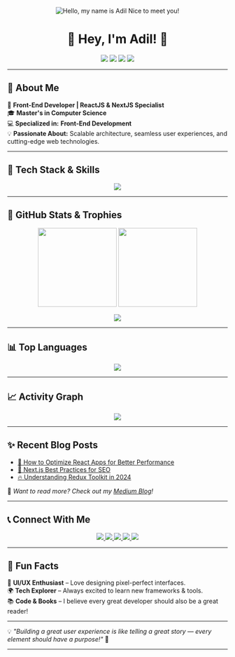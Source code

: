 <!-- PROFIL BANNER -->
<p align="center">
  <img src="https://github.com/user-attachments/assets/49f30411-931b-4ee6-a0ca-83929b988b6f" alt="Hello, my name is Adil Nice to meet you!" />
</p>

<h1 align="center">🚀 Hey, I'm Adil! 👋</h1>

<p align="center">
  <a href="https://www.linkedin.com/in/adilvalizada"><img src="https://img.shields.io/badge/LinkedIn-0077B5?style=for-the-badge&logo=linkedin&logoColor=white" /></a>
  <a href="https://github.com/adilvalizada"><img src="https://img.shields.io/badge/GitHub-181717?style=for-the-badge&logo=github&logoColor=white" /></a>
  <a href="https://twitter.com/adilvalizada"><img src="https://img.shields.io/badge/Twitter-1DA1F2?style=for-the-badge&logo=twitter&logoColor=white" /></a>
  <a href="https://medium.com/@adilvalizada"><img src="https://img.shields.io/badge/Medium-000000?style=for-the-badge&logo=medium&logoColor=white" /></a>
</p>

---

## 🌟 **About Me**
🚀 **Front-End Developer | ReactJS & NextJS Specialist**  
🎓 **Master's in Computer Science**  
💻 **Specialized in:** **Front-End Development**    
💡 **Passionate About:** Scalable architecture, seamless user experiences, and cutting-edge web technologies.  

---

## 🚀 **Tech Stack & Skills**  
<p align="center">
  <img src="https://skillicons.dev/icons?i=html,css,sass,tailwind,js,ts,react,nextjs,redux,vite,nodejs,supabase,git,figma,bash,docker,postgres,mongodb,graphql,aws" />
</p>

---

## 🎯 **GitHub Stats & Trophies**  
<p align="center">
  <img src="https://github-readme-stats.vercel.app/api?username=adilvalizada&show_icons=true&theme=radical" height="180px"/>
  <img src="https://github-readme-streak-stats.herokuapp.com/?user=adilvalizada&theme=radical&hide_border=true" height="180px"/>
</p>

<p align="center">
  <img src="https://github-profile-trophy.vercel.app/?username=adilvalizada&theme=darkhub&margin-w=10&margin-h=10&column=4" />
</p>

---

## 📊 **Top Languages**
<p align="center">
  <img src="https://github-readme-stats.vercel.app/api/top-langs/?username=adilvalizada&layout=compact&theme=radical&hide_border=true" />
</p>

---

## 📈 **Activity Graph**
<p align="center">
  <img src="https://github-readme-activity-graph.vercel.app/graph?username=adilvalizada&bg_color=1c1917&color=ffffff&line=3382ed&point=ffffff&area=true&hide_border=true" />
</p>

---

## ✨ **Recent Blog Posts**
<!-- BLOG-POST-LIST:START -->
- [🚀 How to Optimize React Apps for Better Performance](https://medium.com/@adilvalizada/optimize-react-apps)
- [📌 Next.js Best Practices for SEO](https://medium.com/@adilvalizada/nextjs-seo-tips)
- [🔥 Understanding Redux Toolkit in 2024](https://medium.com/@adilvalizada/redux-toolkit-2024)
<!-- BLOG-POST-LIST:END -->

📌 *Want to read more? Check out my [Medium Blog](https://medium.com/@adilvalizada)!*  

---

## 📞 **Connect With Me**
<p align="center">
  <a href="https://www.github.com/adilvalizada" target="_blank">
    <img src="https://img.shields.io/badge/GitHub-%23181717.svg?style=for-the-badge&logo=github&logoColor=white" />
  </a>
  <a href="https://www.linkedin.com/in/adilvalizada" target="_blank">
    <img src="https://img.shields.io/badge/LinkedIn-%230077B5.svg?style=for-the-badge&logo=linkedin&logoColor=white" />
  </a>
  <a href="http://www.instagram.com/adilvalizada" target="_blank">
    <img src="https://img.shields.io/badge/Instagram-%23E4405F.svg?style=for-the-badge&logo=instagram&logoColor=white" />
  </a>
  <a href="http://www.medium.com/adilvalizada" target="_blank">
    <img src="https://img.shields.io/badge/Medium-%2312100E.svg?style=for-the-badge&logo=medium&logoColor=white" />
  </a>
  <a href="https://www.x.com/adilvalizada" target="_blank">
    <img src="https://img.shields.io/badge/Twitter-%231DA1F2.svg?style=for-the-badge&logo=twitter&logoColor=white" />
  </a>
</p>

---

## 🎉 **Fun Facts**
🎨 **UI/UX Enthusiast** – Love designing pixel-perfect interfaces.  
🌍 **Tech Explorer** – Always excited to learn new frameworks & tools.  
📚 **Code & Books** – I believe every great developer should also be a great reader!  

---

💡 *"Building a great user experience is like telling a great story — every element should have a purpose!"* 🚀  

---
